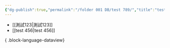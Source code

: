 ```yaml
---
{"dg-publish":true,"permalink":"/folder 001 DB/test 789/","title":"test 789_123","noteIcon":"3","created":"2025-06-18T13:46:45.827+08:00","updated":"2025-06-18T14:09:42.879+08:00"}
---
```







- [[測試123\|測試123]]
- [[test 456\|test 456]]

{ .block-language-dataview}




